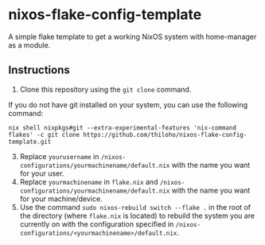 # nixos-flake-config-template

A simple flake template to get a working NixOS system with home-manager as a module.

## Instructions

1. Clone this repository using the `git clone` command.

If you do not have git installed on your system, you can use the following command:
```
nix shell nixpkgs#git --extra-experimental-features 'nix-command flakes' -c git clone https://github.com/thiloho/nixos-flake-config-template.git
```
3. Replace `yourusername` in `/nixos-configurations/yourmachinename/default.nix` with the name you want for your user.
4. Replace `yourmachinename` in `flake.nix` and `/nixos-configurations/yourmachinename/default.nix` with the name you want for your machine/device.
5. Use the command `sudo nixos-rebuild switch --flake .` in the root of the directory (where `flake.nix` is located) to rebuild the system you are currently on with the configuration specified in `/nixos-configurations/<yourmachinename>/default.nix`.
